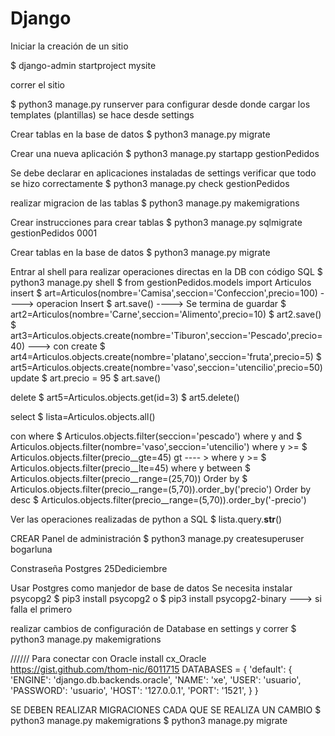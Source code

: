 # Django
Iniciar la creación de un sitio 

$ django-admin startproject mysite

correr el sitio

$ python3 manage.py runserver
para configurar desde donde cargar los templates (plantillas) se hace desde settings


Crear tablas en la base de datos
$ python3 manage.py migrate

Crear una nueva aplicación 
$ python3 manage.py startapp gestionPedidos

Se debe declarar en aplicaciones instaladas de settings
verificar que todo se hizo correctamente 
$ python3 manage.py check gestionPedidos

realizar migracion de las tablas
$ python3 manage.py makemigrations

Crear instrucciones para crear tablas 
$ python3 manage.py sqlmigrate gestionPedidos 0001

Crear tablas en la base de datos
$ python3 manage.py migrate

Entrar al shell para realizar operaciones directas en la DB con código SQL
$ python3 manage.py shell
$ from gestionPedidos.models import Articulos  
insert
$ art=Articulos(nombre='Camisa',seccion='Confeccion',precio=100)  ----> operacion Insert
$ art.save()   ----> Se termina de guardar 
$ art2=Articulos(nombre='Carne',seccion='Alimento',precio=10) 
$ art2.save() 
$ art3=Articulos.objects.create(nombre='Tiburon',seccion='Pescado',precio=40) ---> con create
$ art4=Articulos.objects.create(nombre='platano',seccion='fruta',precio=5)
$ art5=Articulos.objects.create(nombre='vaso',seccion='utencilio',precio=50)
update
$ art.precio = 95
$ art.save() 

delete
$ art5=Articulos.objects.get(id=3)
$ art5.delete()

select
$ lista=Articulos.objects.all()

con where
$ Articulos.objects.filter(seccion='pescado')
where y and
$ Articulos.objects.filter(nombre='vaso',seccion='utencilio') 
where y >=
$ Articulos.objects.filter(precio__gte=45)
gt ---- >
where y >=
$ Articulos.objects.filter(precio__lte=45)
where y between
$ Articulos.objects.filter(precio__range=(25,70))
Order by
$ Articulos.objects.filter(precio__range=(5,70)).order_by('precio')
Order by   desc
$ Articulos.objects.filter(precio__range=(5,70)).order_by('-precio')

Ver las operaciones realizadas de python a SQL
$ lista.query.__str__() 




CREAR Panel de administración
$ python3 manage.py createsuperuser
bogarluna






Constraseña Postgres 25Dediciembre

Usar Postgres como manjedor de base de datos
Se necesita instalar psycopg2
$ pip3 install psycopg2
o 
$ pip3 install psycopg2-binary ---> si falla el primero

realizar cambios de configuración de Database en settings y correr 
$ python3 manage.py makemigrations


//////
Para conectar con Oracle 
install cx_Oracle
https://gist.github.com/thom-nic/6011715 
DATABASES = {
    'default': {
        'ENGINE': 'django.db.backends.oracle',
        'NAME': 'xe',
        'USER': 'usuario',
        'PASSWORD': 'usuario',
        'HOST': '127.0.0.1',
        'PORT': '1521',
    }
}

SE DEBEN REALIZAR MIGRACIONES CADA QUE SE REALIZA UN CAMBIO
$ python3 manage.py makemigrations
$ python3 manage.py migrate